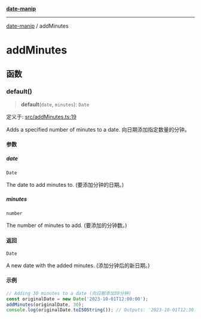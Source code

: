 [**date-manip**](index.md)

***

[date-manip](modules.md) / addMinutes

# addMinutes

## 函数

### default()

> **default**(`date`, `minutes`): `Date`

定义于: [src/addMinutes.ts:19](https://github.com/fengxinming/date-manip/blob/74162e61fff73f0ace27e57ce0b5395775c035f2/src/addMinutes.ts#L19)

Adds a specified number of minutes to a date.
向日期添加指定数量的分钟。

#### 参数

##### date

`Date`

The date to add minutes to. (要添加分钟的日期。)

##### minutes

`number`

The number of minutes to add. (要添加的分钟数。)

#### 返回

`Date`

A new date with the added minutes. (添加分钟后的新日期。)

#### 示例

```ts
// Adding 30 minutes to a date (向日期添加30分钟)
const originalDate = new Date('2023-10-01T12:00:00');
addMinutes(originalDate, 30);
console.log(originalDate.toISOString()); // Outputs: '2023-10-01T12:30:00.000Z' (输出: '2023-10-01T12:30:00.000Z')
```
